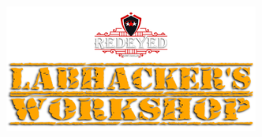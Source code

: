 <h1 align="center">

<img src="https://raw.githubusercontent.com/Ragdata/media/master/project/labhackers/Labhackers-Social-800x400-TY.png" alt="LabHacker's Workshop Repo Template" />

</h1>
